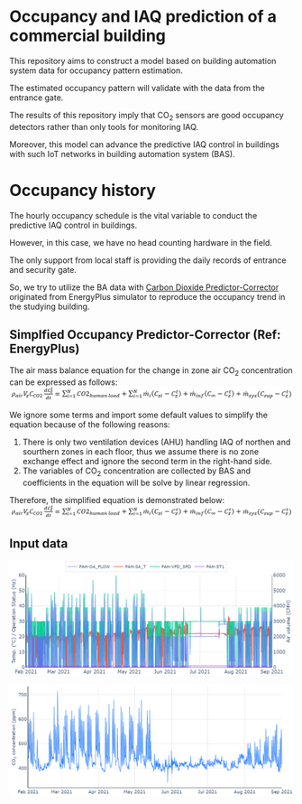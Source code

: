 # Occupancy and IAQ prediction of a commercial building
This repository aims to construct a model based on building automation system data for occupancy pattern estimation.

The estimated occupancy pattern will validate with the data from the entrance gate.

The results of this repository imply that CO<sub>2</sub> sensors are good occupancy detectors rather than only tools for monitoring IAQ.

Moreover, this model can advance the predictive IAQ control in buildings with such IoT networks in building automation system (BAS).

# Occupancy history

The hourly occupancy schedule is the vital variable to conduct the predictive IAQ control in buildings.

However, in this case, we have no head counting hardware in the field.

The only support from local staff is providing the daily records of entrance and security gate.

So, we try to utilize the BA data with [Carbon Dioxide Predictor-Corrector](https://bigladdersoftware.com/epx/docs/9-5/engineering-reference/carbon-dioxide-predictor-corrector.html#carbon-dioxide-predictor-corrector) originated from EnergyPlus simulator to reproduce the occupancy trend in the studying building.

## Simplfied Occupancy Predictor-Corrector (Ref: EnergyPlus)
The air mass balance equation for the change in zone air CO<sub>2</sub> concentration can be expressed as follows:
![air mass balance equation](https://github.com/JackyWeng526/Occupancy_Trend_and_IAQ_in_Commercial_Building/blob/main/docs/air_mass_balance_eq.PNG)

We ignore some terms and import some default values to simplify the equation because of the following reasons:
1. There is only two ventilation devices (AHU) handling IAQ of northen and sourthern zones in each floor, thus we assume there is no zone exchange effect and ignore the second term in the right-hand side.
2. The variables of CO<sub>2</sub> concentration are collected by BAS and coefficients in the equation will be solve by linear regression.

Therefore, the simplified equation is demonstrated below:
![occ balance equation](https://github.com/JackyWeng526/Occupancy_Trend_and_IAQ_in_Commercial_Building/blob/main/docs/air_mass_balance_eq.PNG)


## Input data

![AHU_data](https://github.com/JackyWeng526/Occupancy_Trend_and_IAQ_in_Commercial_Building/blob/main/docs/AHU_data.PNG)

![CO2_data](https://github.com/JackyWeng526/Occupancy_Trend_and_IAQ_in_Commercial_Building/blob/main/docs/CO2_data.PNG)

## 
